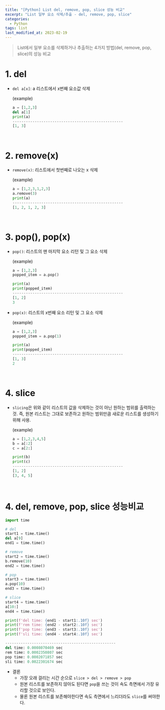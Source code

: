 ```yaml
---
title: "[Python] List del, remove, pop, slice 성능 비교"
excerpt: "List 일부 요소 삭제/추출 - del, remove, pop, slice"
categories:
  - Python
tags: list
last_modified_at: 2023-02-19
---
```


> List에서 일부 요소를 삭제하거나 추출하는 4가지 방법(del, remove, pop, slice)의 성능 비교

# 1. del

+ `del a[x]`: a 리스트에서 x번째 요소값 삭제 

    (example)
    ```python
    a = [1,2,3]
    del a[1]
    print(a)
    --------------------------------------------------
    [1, 3]
    ```

<br>

# 2. remove(x)

+ `remove(x)`: 리스트에서 첫번째로 나오는 x 삭제

    (example)
    ```python
    a = [1,2,3,1,2,3]
    a.remove(3)
    print(a)
    --------------------------------------------------
    [1, 2, 1, 2, 3]
    ```

<br>

# 3. pop(), pop(x)

+ `pop()`: 리스트의 맨 마지막 요소 리턴 및 그 요소 삭제
    
    (example)
    ```python
    a = [1,2,3]
    popped_item = a.pop()

    print(a)
    print(popped_item)
    --------------------------------------------------
    [1, 2]
    3
    ```

+ `pop(x)`: 리스트의 x번째 요소 리턴 및 그 요소 삭제

    (example)
    ```python
    a = [1,2,3]
    popped_item = a.pop(1)

    print(a)
    print(popped_item)
    --------------------------------------------------
    [1, 3]
    2
    ```

<br>

# 4. slice

+ `slicing`은 위와 같이 리스트의 값을 삭제하는 것이 아닌 원하는 범위를 출력하는 것. 즉, 원본 리스트는 그대로 보존하고 원하는 범위만큼 새로운 리스트를 생성하기 위해 사용.

    (example)
    ```python
    a = [1,2,3,4,5]
    b = a[:2]
    c = a[2:]

    print(b)
    print(c)
    --------------------------------------------------
    [1, 2]
    [3, 4, 5]
    ```

<br>

# 4. del, remove, pop, slice 성능비교
    
```python
import time

# del
start1 = time.time()
del a[9]
end1 = time.time()

# remove
start2 = time.time()
b.remove(10)
end2 = time.time()

# pop
start3 = time.time()
a.pop(10)
end3 = time.time()

# slice
start4 = time.time()
a[10:]
end4 = time.time()

print(f'del time: {end1 - start1:.10f} sec')
print(f'rem time: {end2 - start2:.10f} sec')
print(f'pop time: {end3 - start3:.10f} sec')
print(f'sli time: {end4 - start4:.10f} sec')

--------------------------------------------------
del time: 0.0008070469 sec
rem time: 0.0002350807 sec
pop time: 0.0002071857 sec
sli time: 0.0022301674 sec
```

+ 결론
    + 가장 오래 걸리는 시간 순으로 `slice > del > remove > pop`
    + 원본 리스트를 보존하지 않아도 된다면 `pop`을 쓰는 것이 속도 측면에서 가장 유리할 것으로 보인다.
    + 물론 원본 리스트를 보존해야한다면 속도 측면에서 느리더라도 `slice`를 써야한다.
